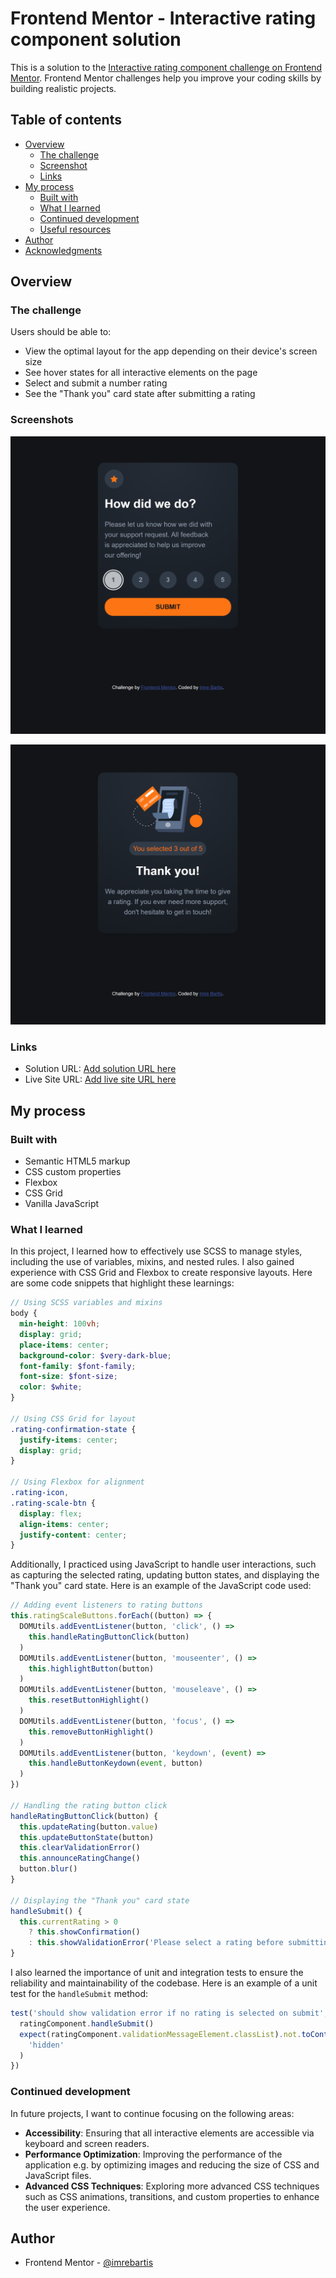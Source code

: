 # Frontend Mentor - Interactive rating component solution

This is a solution to the [Interactive rating component challenge on Frontend Mentor](https://www.frontendmentor.io/challenges/interactive-rating-component-koxpeBUmI). Frontend Mentor challenges help you improve your coding skills by building realistic projects.

## Table of contents

- [Overview](#overview)
  - [The challenge](#the-challenge)
  - [Screenshot](#screenshot)
  - [Links](#links)
- [My process](#my-process)
  - [Built with](#built-with)
  - [What I learned](#what-i-learned)
  - [Continued development](#continued-development)
  - [Useful resources](#useful-resources)
- [Author](#author)
- [Acknowledgments](#acknowledgments)

## Overview

### The challenge

Users should be able to:

- View the optimal layout for the app depending on their device's screen size
- See hover states for all interactive elements on the page
- Select and submit a number rating
- See the "Thank you" card state after submitting a rating

### Screenshots

![1](./images/rate.png)

![2](./images/thanks.png)

### Links

- Solution URL: [Add solution URL here](https://your-solution-url.com)
- Live Site URL: [Add live site URL here](https://your-live-site-url.com)

## My process

### Built with

- Semantic HTML5 markup
- CSS custom properties
- Flexbox
- CSS Grid
- Vanilla JavaScript

### What I learned

In this project, I learned how to effectively use SCSS to manage styles, including the use of variables, mixins, and nested rules. I also gained experience with CSS Grid and Flexbox to create responsive layouts. Here are some code snippets that highlight these learnings:

```scss
// Using SCSS variables and mixins
body {
  min-height: 100vh;
  display: grid;
  place-items: center;
  background-color: $very-dark-blue;
  font-family: $font-family;
  font-size: $font-size;
  color: $white;
}

// Using CSS Grid for layout
.rating-confirmation-state {
  justify-items: center;
  display: grid;
}

// Using Flexbox for alignment
.rating-icon,
.rating-scale-btn {
  display: flex;
  align-items: center;
  justify-content: center;
}
```

Additionally, I practiced using JavaScript to handle user interactions, such as capturing the selected rating, updating button states, and displaying the "Thank you" card state. Here is an example of the JavaScript code used:

```javascript
// Adding event listeners to rating buttons
this.ratingScaleButtons.forEach((button) => {
  DOMUtils.addEventListener(button, 'click', () =>
    this.handleRatingButtonClick(button)
  )
  DOMUtils.addEventListener(button, 'mouseenter', () =>
    this.highlightButton(button)
  )
  DOMUtils.addEventListener(button, 'mouseleave', () =>
    this.resetButtonHighlight()
  )
  DOMUtils.addEventListener(button, 'focus', () =>
    this.removeButtonHighlight()
  )
  DOMUtils.addEventListener(button, 'keydown', (event) =>
    this.handleButtonKeydown(event, button)
  )
})

// Handling the rating button click
handleRatingButtonClick(button) {
  this.updateRating(button.value)
  this.updateButtonState(button)
  this.clearValidationError()
  this.announceRatingChange()
  button.blur()
}

// Displaying the "Thank you" card state
handleSubmit() {
  this.currentRating > 0
    ? this.showConfirmation()
    : this.showValidationError('Please select a rating before submitting.')
}
```

I also learned the importance of unit and integration tests to ensure the reliability and maintainability of the codebase. Here is an example of a unit test for the `handleSubmit` method:

```javascript
test('should show validation error if no rating is selected on submit', () => {
  ratingComponent.handleSubmit()
  expect(ratingComponent.validationMessageElement.classList).not.toContain(
    'hidden'
  )
})
```

### Continued development

In future projects, I want to continue focusing on the following areas:

- **Accessibility**: Ensuring that all interactive elements are accessible via keyboard and screen readers.
- **Performance Optimization**: Improving the performance of the application e.g. by optimizing images and reducing the size of CSS and JavaScript files.
- **Advanced CSS Techniques**: Exploring more advanced CSS techniques such as CSS animations, transitions, and custom properties to enhance the user experience.

## Author

- Frontend Mentor - [@imrebartis](https://www.frontendmentor.io/profile/imrebartis)
